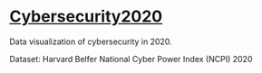 # [Cybersecurity2020](https://docs.google.com/presentation/d/e/2PACX-1vTLPXJDGDbrd2tQHUNLvG7rdy9P4lLZin1txLDhNvIlUrPDwab6jiM-reS7z7cpkvePAtMuf_iiLh_D/pub?start=false&loop=false&delayms=5000)
Data visualization of cybersecurity in 2020.

Dataset: Harvard Belfer National Cyber Power Index (NCPI) 2020
